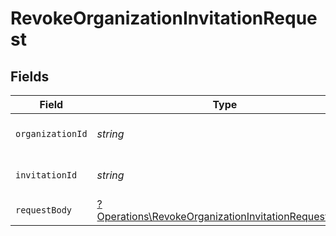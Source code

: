 # RevokeOrganizationInvitationRequest


## Fields

| Field                                                                                                                     | Type                                                                                                                      | Required                                                                                                                  | Description                                                                                                               |
| ------------------------------------------------------------------------------------------------------------------------- | ------------------------------------------------------------------------------------------------------------------------- | ------------------------------------------------------------------------------------------------------------------------- | ------------------------------------------------------------------------------------------------------------------------- |
| `organizationId`                                                                                                          | *string*                                                                                                                  | :heavy_check_mark:                                                                                                        | The organization ID.                                                                                                      |
| `invitationId`                                                                                                            | *string*                                                                                                                  | :heavy_check_mark:                                                                                                        | The organization invitation ID.                                                                                           |
| `requestBody`                                                                                                             | [?Operations\RevokeOrganizationInvitationRequestBody](../../Models/Operations/RevokeOrganizationInvitationRequestBody.md) | :heavy_minus_sign:                                                                                                        | N/A                                                                                                                       |